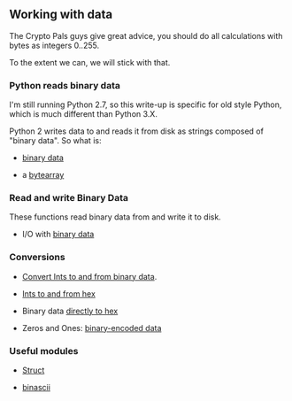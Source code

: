 ## Working with data

The Crypto Pals guys give great advice, you should do all calculations with bytes as integers 0..255.

To the extent we can, we will stick with that.

### Python reads binary data

I'm still running Python 2.7, so this write-up is specific for old style Python, which is much different than Python 3.X.

Python 2 writes data to and reads it from disk as strings composed of "binary data".  So what is:

* [binary data](files/BinaryData.md)

* a [bytearray](files/ByteArray.md)

### Read and write Binary Data

These functions read binary data from and write it to disk.

* I/O with [binary data](files/Binary-IO.md)

### Conversions

* [Convert Ints to and from binary data](files/Binary-Ints.md).

* [Ints to and from hex](files/Ints-Hex.md) 

* Binary data [directly to hex](files/Binary-Hex.md)

* Zeros and Ones:  [binary-encoded data](files/Binary-rep.md)

### Useful modules

* [Struct](files/Struct.md)

* [binascii](files/BinAscii.md)
